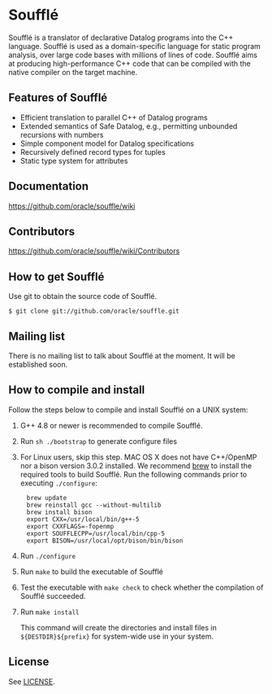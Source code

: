 
# Soufflé

Soufflé is a translator of declarative Datalog programs into the C++ language.  Soufflé is used as a domain-specific language for static program analysis, over large code bases with millions of lines of code.  Soufflé aims at producing high-performance C++ code that can be compiled with the native compiler on the target machine.  

## Features of Soufflé

*   Efficient translation to parallel C++ of Datalog programs
*   Extended semantics of Safe Datalog, e.g., permitting unbounded recursions with numbers 
*   Simple component model for Datalog specifications 
*   Recursively defined record types for tuples 
*   Static type system for attributes

## Documentation 

https://github.com/oracle/souffle/wiki

## Contributors

https://github.com/oracle/souffle/wiki/Contributors

## How to get Soufflé
 
Use git to obtain the source code of Soufflé. 

    $ git clone git://github.com/oracle/souffle.git

## Mailing list

There is no mailing list to talk about Soufflé at the moment. It will be established soon. 

## How to compile and install 

Follow the steps below to compile and install Soufflé on a UNIX system:


1.  G++ 4.8 or newer is recommended to compile Soufflé. 

2.  Run `sh ./bootstrap` to generate configure files 

3.  For Linux users, skip this step. MAC OS X does not have C++/OpenMP nor a bison version 3.0.2 installed.
    We recommend [brew](http://brew.sh) to install the required tools to build Soufflé. Run the following commands prior to executing `./configure`:
```
     brew update                
     brew reinstall gcc --without-multilib                
     brew install bison                
     export CXX=/usr/local/bin/g++-5                
     export CXXFLAGS=-fopenmp                
     export SOUFFLECPP=/usr/local/bin/cpp-5
     export BISON=/usr/local/opt/bison/bin/bison
```

4.  Run `./configure`

5.  Run `make` to build the executable of Soufflé

6.  Test the executable with `make check` to check whether the compilation of Soufflé succeeded.

7.  Run `make install`

    This command will create the directories and install files in `${DESTDIR}${prefix}` for system-wide use in your system.

## License

See [LICENSE](https://github.com/souffle-lang/souffle/blob/master/LICENSE).
